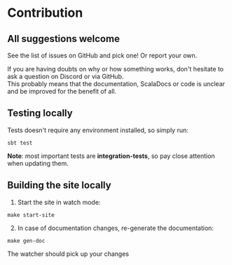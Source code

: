 # Contribution

<head>
  <meta charset="UTF-8" />
  <meta name="author" content="Vitalii Honta" />
  <meta name="description" content="ZIO Temporal - contribution" />
  <meta name="keywords" content="zio-temporal, contribution" />
</head>

## All suggestions welcome

See the list of issues on GitHub and pick one! Or report your own.

If you are having doubts on why or how something works, don't hesitate to ask a question on Discord or via GitHub.  
This probably means that the documentation, ScalaDocs or code is unclear and be improved for the benefit of all.  

## Testing locally
Tests doesn't require any environment installed, so simply run:
```shell
sbt test
```

**Note**: most important tests are **integration-tests**, so pay close attention when updating them.

## Building the site locally
1. Start the site in watch mode:
```shell
make start-site
```
2. In case of documentation changes, re-generate the documentation:
```shell
make gen-doc
```
The watcher should pick up your changes
